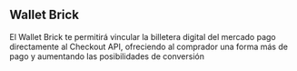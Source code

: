 ## Wallet Brick

El Wallet Brick te permitirá vincular la billetera digital del mercado pago directamente al Checkout API, ofreciendo al comprador una forma más de pago y aumentando las posibilidades de conversión

